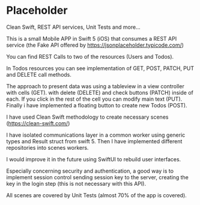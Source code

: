 # Placeholder
Clean Swift, REST API services, Unit Tests and more...

This is a small Mobile APP in Swift 5 (iOS) that consumes a REST API service 
(the Fake API offered by https://jsonplaceholder.typicode.com/)

You can find REST Calls to two of the resources (Users and Todos).

In Todos resources you can see implementation of GET, POST, PATCH, PUT and DELETE call methods.

The approach to present data was using a tableview in a view controller with cells (GET).
with delete (DELETE) and check buttons (PATCH) inside of each.
If you click in the rest of the cell you can modify main text (PUT).
Finally i have implemented a floating button to create new Todos (POST).

I have used Clean Swift methodology to create necessary scenes (https://clean-swift.com/)

I have isolated communications layer in a common worker using generic types and Result struct from swift 5.
Then I have implemented different repositories into scenes workers.

I would improve it in the future using SwiftUI to rebuild user interfaces.

Especially concerning security and authentication, a good way is to implement session control 
sending session key to the server, creating the key in the login step (this is not necessary with this API).

All scenes are covered by Unit Tests (almost 70% of the app is covered).
